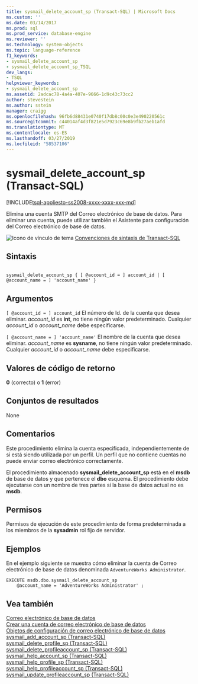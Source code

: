 ```yaml
---
title: sysmail_delete_account_sp (Transact-SQL) | Microsoft Docs
ms.custom: ''
ms.date: 03/14/2017
ms.prod: sql
ms.prod_service: database-engine
ms.reviewer: ''
ms.technology: system-objects
ms.topic: language-reference
f1_keywords:
- sysmail_delete_account_sp
- sysmail_delete_account_sp_TSQL
dev_langs:
- TSQL
helpviewer_keywords:
- sysmail_delete_account_sp
ms.assetid: 2adcac78-4a4a-407e-9666-1d9c43c73cc2
author: stevestein
ms.author: sstein
manager: craigg
ms.openlocfilehash: 96fb6d88431e0740f17db8c00c0e3e490220561c
ms.sourcegitcommit: c44014af4d3f821e5d7923c69e8b9fb27aeb1afd
ms.translationtype: MT
ms.contentlocale: es-ES
ms.lasthandoff: 03/27/2019
ms.locfileid: "58537106"
---
```

# <a name="sysmaildeleteaccountsp-transact-sql"></a>sysmail_delete_account_sp (Transact-SQL)
[!INCLUDE[tsql-appliesto-ss2008-xxxx-xxxx-xxx-md](../../includes/tsql-appliesto-ss2008-xxxx-xxxx-xxx-md.md)]

  Elimina una cuenta SMTP del Correo electrónico de base de datos. Para eliminar una cuenta, puede utilizar también el Asistente para configuración del Correo electrónico de base de datos.  
  
 ![Icono de vínculo de tema](../../database-engine/configure-windows/media/topic-link.gif "Icono de vínculo de tema") [Convenciones de sintaxis de Transact-SQL](../../t-sql/language-elements/transact-sql-syntax-conventions-transact-sql.md)  
  
## <a name="syntax"></a>Sintaxis  
  
```  
  
sysmail_delete_account_sp { [ @account_id = ] account_id | [ @account_name = ] 'account_name' }   
```  
  
## <a name="arguments"></a>Argumentos  
`[ @account_id = ] account_id` El número de Id. de la cuenta que desea eliminar. *account_id* es **int**, no tiene ningún valor predeterminado. Cualquier *account_id* o *account_name* debe especificarse.  
  
`[ @account_name = ] 'account_name'` El nombre de la cuenta que desea eliminar. *account_name* es **sysname**, no tiene ningún valor predeterminado. Cualquier *account_id* o *account_name* debe especificarse.  
  
## <a name="return-code-values"></a>Valores de código de retorno  
 **0** (correcto) o **1** (error)  
  
## <a name="result-sets"></a>Conjuntos de resultados  
 None  
  
## <a name="remarks"></a>Comentarios  
 Este procedimiento elimina la cuenta especificada, independientemente de si está siendo utilizada por un perfil. Un perfil que no contiene cuentas no puede enviar correo electrónico correctamente.  
  
 El procedimiento almacenado **sysmail_delete_account_sp** está en el **msdb** de base de datos y que pertenece el **dbo** esquema. El procedimiento debe ejecutarse con un nombre de tres partes si la base de datos actual no es **msdb**.  
  
## <a name="permissions"></a>Permisos  
 Permisos de ejecución de este procedimiento de forma predeterminada a los miembros de la **sysadmin** rol fijo de servidor.  
  
## <a name="examples"></a>Ejemplos  
 En el ejemplo siguiente se muestra cómo eliminar la cuenta de Correo electrónico de base de datos denominada `AdventureWorks Administrator`.  
  
```  
EXECUTE msdb.dbo.sysmail_delete_account_sp  
    @account_name = 'AdventureWorks Administrator' ;  
```  
  
## <a name="see-also"></a>Vea también  
 [Correo electrónico de base de datos](../../relational-databases/database-mail/database-mail.md)   
 [Crear una cuenta de correo electrónico de base de datos](../../relational-databases/database-mail/create-a-database-mail-account.md)   
 [Objetos de configuración de correo electrónico de base de datos](../../relational-databases/database-mail/database-mail-configuration-objects.md)   
 [sysmail_add_account_sp &#40;Transact-SQL&#41;](../../relational-databases/system-stored-procedures/sysmail-add-account-sp-transact-sql.md)   
 [sysmail_delete_profile_sp &#40;Transact-SQL&#41;](../../relational-databases/system-stored-procedures/sysmail-delete-profile-sp-transact-sql.md)   
 [sysmail_delete_profileaccount_sp &#40;Transact-SQL&#41;](../../relational-databases/system-stored-procedures/sysmail-delete-profileaccount-sp-transact-sql.md)   
 [sysmail_help_account_sp &#40;Transact-SQL&#41;](../../relational-databases/system-stored-procedures/sysmail-help-account-sp-transact-sql.md)   
 [sysmail_help_profile_sp &#40;Transact-SQL&#41;](../../relational-databases/system-stored-procedures/sysmail-help-profile-sp-transact-sql.md)   
 [sysmail_help_profileaccount_sp &#40;Transact-SQL&#41;](../../relational-databases/system-stored-procedures/sysmail-help-profileaccount-sp-transact-sql.md)   
 [sysmail_update_profileaccount_sp &#40;Transact-SQL&#41;](../../relational-databases/system-stored-procedures/sysmail-update-profileaccount-sp-transact-sql.md)  
  
  
